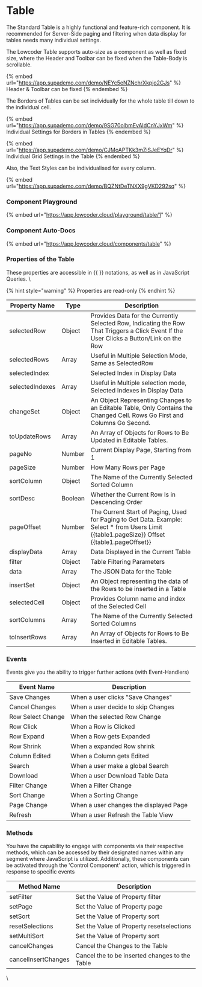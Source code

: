 # Table

The Standard Table is a highly functional and feature-rich component. It is recommended for Server-Side paging and filtering when data display for tables needs many individual settings.

The Lowcoder Table supports auto-size as a component as well as fixed size, where the Header and Toolbar can be fixed when the Table-Body is scrollable.

{% embed url="https://app.supademo.com/demo/NEYc5eNZNchrXkpjo2GJs" %}
Header & Toolbar can be fixed
{% endembed %}

The Borders of Tables can be set individually for the whole table till down to the individual cell.

{% embed url="https://app.supademo.com/demo/9SG70olbmEvAIdCnYJxWm" %}
Individual Settings for Borders in Tables
{% endembed %}

{% embed url="https://app.supademo.com/demo/CJMoAPTKk3mZiSJeEYqDr" %}
Individual Grid Settings in the Table
{% endembed %}

Also, the Text Styles can be individualised for every column.

{% embed url="https://app.supademo.com/demo/BQZNtDeTNXX9gVKD292sq" %}

### Component Playground

{% embed url="https://app.lowcoder.cloud/playground/table/1" %}

### Component Auto-Docs

{% embed url="https://app.lowcoder.cloud/components/table" %}

### Properties of the Table

These properties are accessible in \{{ \}} notations, as well as in JavaScript Queries. \


{% hint style="warning" %}
Properties are read-only
{% endhint %}

| Property Name   | Type    | Description                                                                                                                                        |
| --------------- | ------- | -------------------------------------------------------------------------------------------------------------------------------------------------- |
| selectedRow     | Object  | Provides Data for the Currently Selected Row, Indicating the Row That Triggers a Click Event If the User Clicks a Button/Link on the Row           |
| selectedRows    | Array   | Useful in Multiple Selection Mode, Same as SelectedRow                                                                                             |
| selectedIndex   |         | Selected Index in Display Data                                                                                                                     |
| selectedIndexes | Array   | Useful in Multiple selection mode, Selected Indexes in Display Data                                                                                |
| changeSet       | Object  | An Object Representing Changes to an Editable Table, Only Contains the Changed Cell. Rows Go First and Columns Go Second.                          |
| toUpdateRows    | Array   | An Array of Objects for Rows to Be Updated in Editable Tables.                                                                                     |
| pageNo          | Number  | Current Display Page, Starting from 1                                                                                                              |
| pageSize        | Number  | How Many Rows per Page                                                                                                                             |
| sortColumn      | Object  | The Name of the Currently Selected Sorted Column                                                                                                   |
| sortDesc        | Boolean | Whether the Current Row Is in Descending Order                                                                                                     |
| pageOffset      | Number  | The Current Start of Paging, Used for Paging to Get Data. Example: Select \* from Users Limit \{{table1.pageSize\}} Offset \{{table1.pageOffset\}} |
| displayData     | Array   | Data Displayed in the Current Table                                                                                                                |
| filter          | Object  | Table Filtering Parameters                                                                                                                         |
| data            | Array   | The JSON Data for the Table                                                                                                                        |
| insertSet       | Object  | An Object representing the data of the Rows to be inserted in a Table                                                                              |
| selectedCell    | Object  | Provides Column name and index of the Selected Cell                                                                                                |
| sortColumns     | Array   | The Name of the Currently Selected Sorted Columns                                                                                                  |
| toInsertRows    | Array   | An Array of Objects for Rows to Be Inserted in Editable Tables.                                                                                    |

### Events

Events give you the ability to trigger further actions (with Event-Handlers)

| Event Name        | Description                            |
| ----------------- | -------------------------------------- |
| Save Changes      | When a user clicks "Save Changes"      |
| Cancel Changes    | When a user decide to skip Changes     |
| Row Select Change | When the selected Row Change           |
| Row Click         | When a Row is Clicked                  |
| Row Expand        | When a Row gets Expanded               |
| Row Shrink        | When a expanded Row shrink             |
| Column Edited     | When a Column gets Edited              |
| Search            | When a user make a global Search       |
| Download          | When a user Download Table Data        |
| Filter Change     | When a Filter Change                   |
| Sort Change       | When a Sorting Change                  |
| Page Change       | When a user changes the displayed Page |
| Refresh           | When a user Refresh the Table View     |

### Methods

You have the capability to engage with components via their respective methods, which can be accessed by their designated names within any segment where JavaScript is utilized. Additionally, these components can be activated through the 'Control Component' action, which is triggered in response to specific events

| Method Name         | Description                                    |
| ------------------- | ---------------------------------------------- |
| setFilter           | Set the Value of Property filter               |
| setPage             | Set the Value of Property page                 |
| setSort             | Set the Value of Property sort                 |
| resetSelections     | Set the Value of Property resetselections      |
| setMultiSort        | Set the Value of Property sort                 |
| cancelChanges       | Cancel the Changes to the Table                |
| cancelInsertChanges | Cancel the to be inserted changes to the Table |

\
